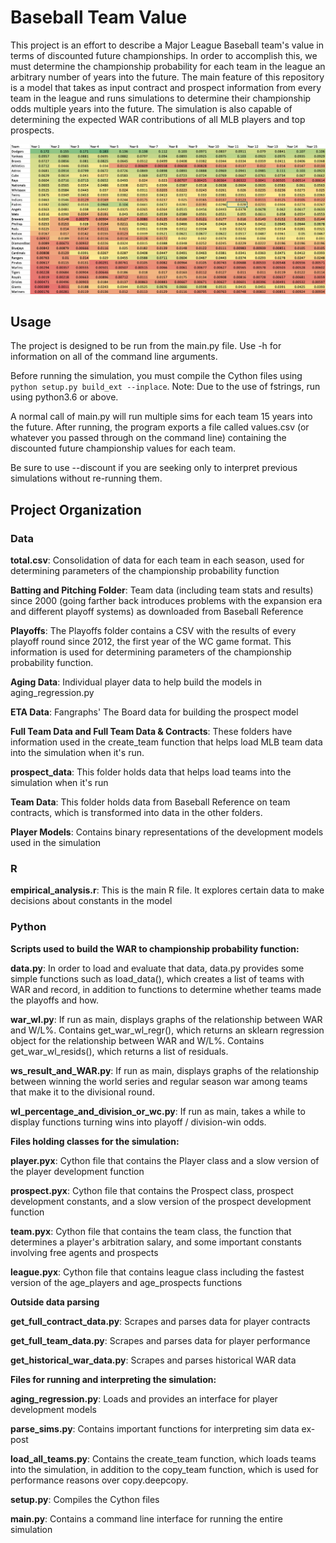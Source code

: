 # Baseball Team Value

This project is an effort to describe a Major League Baseball team's value in terms of discounted future championships. 
In order to accomplish this, we must determine the championship probability for each team in the league an arbitrary 
number of years into the future. The main feature of this repository is a model that takes as input contract and 
prospect information from every team in the league and runs simulations to determine their championship odds multiple 
years into the future. The simulation is also capable of determining the expected WAR contributions of all MLB players 
and top prospects.

![image](/baseball.png)

## Usage

The project is designed to be run from the main.py file. Use -h for information on all of the command line arguments.

Before running the simulation, you must compile the Cython files using `python setup.py build_ext --inplace`. Note: Due to the use of fstrings, run using python3.6 or above.

A normal call of main.py will run multiple sims for each team 15 years into the future. 
After running, the program exports a file called values.csv (or whatever you passed through on the command line) containing the discounted future championship values for each team.

Be sure to use --discount if you are seeking only to interpret previous simulations without re-running them.

## Project Organization

### Data

**total.csv**: Consolidation of data for each team in each season, used for determining parameters of the championship probability function

**Batting and Pitching Folder**: Team data (including team stats and results) since 2000 (going farther back introduces problems with the expansion era and different playoff systems) as downloaded from Baseball Reference

**Playoffs**: The Playoffs folder contains a CSV with the results of every playoff round since 2012, the first year of the WC game format. This information is used for determining parameters of the championship probability function.

**Aging Data**: Individual player data to help build the models in aging_regression.py

**ETA Data**: Fangraphs' The Board data for building the prospect model

**Full Team Data and Full Team Data & Contracts**: These folders have information used in the create_team function that helps load MLB team data into the simulation when it's run.

**prospect_data**: This folder holds data that helps load teams into the simulation when it's run

**Team Data**: This folder holds data from Baseball Reference on team contracts, which is transformed into data in the other folders.

**Player Models**: Contains binary representations of the development models used in the simulation

### R

**empirical_analysis.r**: This is the main R file. It explores certain data to make decisions about constants in the model

### Python

**Scripts used to build the WAR to championship probability function:**

**data.py**: In order to load and evaluate that data, data.py provides some simple functions such as load_data(), which creates a list of teams with WAR and record, in addition to functions to determine whether teams made the playoffs and how.

**war_wl.py**: If run as main, displays graphs of the relationship between WAR and W/L%. Contains get_war_wl_regr(), which returns an sklearn regression object for the relationship between WAR and W/L%. Contains get_war_wl_resids(), which returns a list of residuals.

**ws_result_and_WAR.py**: If run as main, displays graphs of the relationship between winning the world series and regular season war among teams that make it to the divisional round.

**wl_percentage_and_division_or_wc.py**: If run as main, takes a while to display functions turning wins into playoff / division-win odds.

**Files holding classes for the simulation:**

**player.pyx**: Cython file that contains the Player class and a slow version of the player development function

**prospect.pyx**: Cython file that contains the Prospect class, prospect development constants, and a slow version of the prospect development function

**team.pyx**: Cython file that contains the team class, the function that determines a player's arbitration salary, and some important constants involving free agents and prospects

**league.pyx**: Cython file that contains league class including the fastest version of the age_players and age_prospects functions

**Outside data parsing**

**get_full_contract_data.py**: Scrapes and parses data for player contracts

**get_full_team_data.py**: Scrapes and parses data for player performance

**get_historical_war_data.py**: Scrapes and parses historical WAR data

**Files for running and interpreting the simulation:**

**aging_regression.py**: Loads and provides an interface for player development models

**parse_sims.py**: Contains important functions for interpreting sim data ex-post

**load_all_teams.py**: Contains the create_team function, which loads teams into the simulation, in addition to the copy_team function, which is used for performance reasons over copy.deepcopy.

**setup.py**: Compiles the Cython files

**main.py**: Contains a command line interface for running the entire simulation
